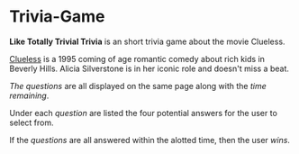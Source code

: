# Trivia-Game

**Like Totally Trivial Trivia** is an short trivia game about the movie Clueless.

[Clueless](<https://en.wikipedia.org/wiki/Clueless_(film)>) is a 1995 coming of age romantic comedy about rich kids in Beverly Hills. Alicia Silverstone is in her iconic role and doesn't miss a beat.

_The questions_ are all displayed on the same page along with the _time remaining_.

Under each _question_ are listed the four potential answers for the user to select from.

If the _questions_ are all answered within the alotted time, then the user _wins_.
